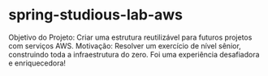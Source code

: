 # spring-studious-lab-aws
Objetivo do Projeto: Criar uma estrutura reutilizável para futuros projetos com serviços AWS. Motivação: Resolver um exercício de nível sênior, construindo toda a infraestrutura do zero. Foi uma experiência desafiadora e enriquecedora!
